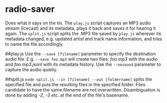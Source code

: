 radio-saver
===========

Does what it says on the tin. The ```play.js``` script captures an MP3 audio stream (Icecast) and its metadata, plays it back and saves it for hearing it again. The ```split.js``` script splits the .MP3 file saved by ```play.js``` wherever its metadata changed, e.g. updated artist and track name information, and tries to name the file accordingly.

##play.js
Use the ```--save [filename]``` parameter to specify the destination audio file. E.g. ```--save foo.mp3``` will create two files: *foo.mp3* with the audio and *foo.mp3.jsonl* with its metadata history. Use the ```--nosound``` parameter to capture the audio quietly.

##split.js
```node split.js --in [filename] --out [foldername]``` splits the specified file and puts the resulting files in the specified folder. Files candidate to have the same filename are not overwritten. Disambiguation is done by adding *-2*, *-3* etc. at the end of the file's basename.